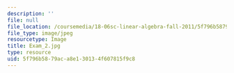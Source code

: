 ```yaml
---
description: ''
file: null
file_location: /coursemedia/18-06sc-linear-algebra-fall-2011/5f796b5879aca8e130134f607815f9c8_Exam_2.jpg
file_type: image/jpeg
resourcetype: Image
title: Exam_2.jpg
type: resource
uid: 5f796b58-79ac-a8e1-3013-4f607815f9c8
---
```

